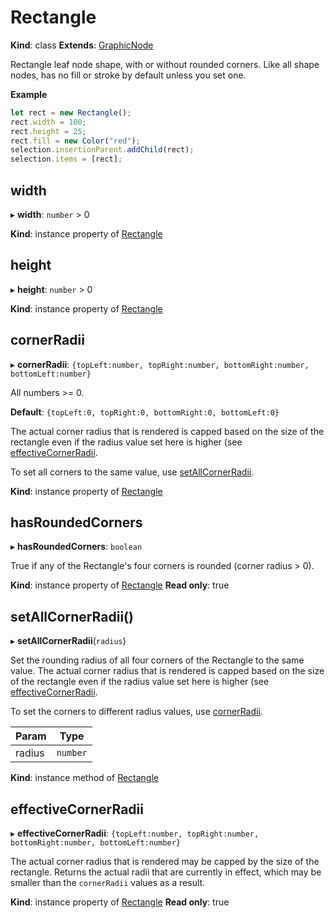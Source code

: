 # Rectangle

**Kind**: class
**Extends**: [GraphicNode](/develop/reference/GraphicNode)

Rectangle leaf node shape, with or without rounded corners. Like all shape nodes, has no fill or stroke by default unless you set one.

**Example**

```js
let rect = new Rectangle();
rect.width = 100;
rect.height = 25;
rect.fill = new Color("red");
selection.insertionParent.addChild(rect);
selection.items = [rect];
```

## width

▸ **width**: `number` > 0

**Kind**: instance property of [Rectangle](#rectangle)

## height

▸ **height**: `number` > 0

**Kind**: instance property of [Rectangle](#rectangle)

## cornerRadii

▸ **cornerRadii**: `{topLeft:number, topRight:number, bottomRight:number, bottomLeft:number}`

All numbers >= 0.

**Default**: `{topLeft:0, topRight:0, bottomRight:0, bottomLeft:0}`

The actual corner radius that is rendered is capped based on the size of the rectangle even if the radius value set here is higher (see
[effectiveCornerRadii](#effectivecornerradii).

To set all corners to the same value, use [setAllCornerRadii](#setallcornerradii).

**Kind**: instance property of [Rectangle](#rectangle)

## hasRoundedCorners

▸ **hasRoundedCorners**: `boolean`

True if any of the Rectangle's four corners is rounded (corner radius > 0).

**Kind**: instance property of [Rectangle](#rectangle)
**Read only**: true

## setAllCornerRadii()

▸ **setAllCornerRadii**(`radius`)

Set the rounding radius of all four corners of the Rectangle to the same value. The actual corner radius that is rendered is capped based on
the size of the rectangle even if the radius value set here is higher (see [effectiveCornerRadii](#effectivecornerradii).

To set the corners to different radius values, use [cornerRadii](#cornerradii).


| Param  | Type     |
| ------ | -------- |
| radius | `number` |

**Kind**: instance method of [Rectangle](#rectangle)

## effectiveCornerRadii

▸ **effectiveCornerRadii**: `{topLeft:number, topRight:number, bottomRight:number, bottomLeft:number}`

The actual corner radius that is rendered may be capped by the size of the rectangle. Returns the actual radii that
are currently in effect, which may be smaller than the `cornerRadii` values as a result.

**Kind**: instance property of [Rectangle](#rectangle)
**Read only**: true
